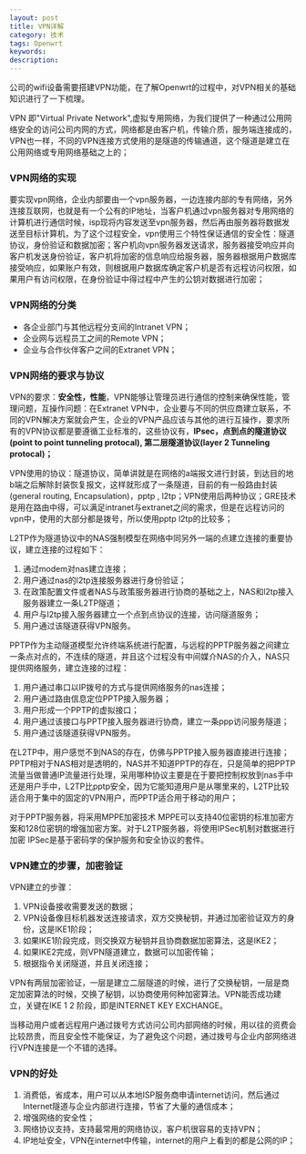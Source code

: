 ```yaml
---
layout: post
title: VPN详解
category: 技术
tags: Openwrt
keywords:
description:
---
```


公司的wifi设备需要搭建VPN功能，在了解Openwrt的过程中，对VPN相关的基础知识进行了一下梳理。

VPN 即"Virtual Private Network",虚拟专用网络，为我们提供了一种通过公用网络安全的访问公司内网的方式，网络都是由客户机，传输介质，服务端连接成的，VPN也一样，不同的VPN连接方式使用的是隧道的传输通道，这个隧道是建立在公用网络或专用网络基础之上的；

### VPN网络的实现

要实现vpn网络，企业内部要由一个vpn服务器，一边连接内部的专有网络，另外连接互联网，也就是有一个公有的IP地址，当客户机通过vpn服务器对专用网络的计算机进行通信时候，isp现将内容发送至vpn服务器，然后再由服务器将数据发送至目标计算机，为了这个过程安全，vpn使用三个特性保证通信的安全性：隧道协议，身份验证和数据加密；客户机向vpn服务器发送请求，服务器接受响应并向客户机发送身份验证，客户机将加密的信息响应给服务器，服务器根据用户数据库接受响应，如果账户有效，则根据用户数据库确定客户机是否有远程访问权限，如果用户有访问权限，在身份验证中得过程中产生的公钥对数据进行加密；

### VPN网络的分类

* 各企业部门与其他远程分支间的Intranet VPN；
* 企业网与远程员工之间的Remote VPN；
* 企业与合作伙伴客户之间的Extranet VPN；

### VPN网络的要求与协议

VPN的要求：__安全性，性能__，VPN能够让管理员进行通信的控制来确保性能，管理问题，互操作问题：在Extranet VPN中，企业要与不同的供应商建立联系，不同的VPN解决方案就会产生，企业的VPN产品应该与其他的进行互操作，要求所有的VPN协议都是要遵循工业标准的，这些协议有，__IPsec，点到点的隧道协议(point to point tunneling protocal), 第二层隧道协议(layer 2 Tunneling protocal)；__

VPN使用的协议：隧道协议，简单讲就是在网络的a端报文进行封装，到达目的地b端之后解除封装恢复报文，这样就形成了一条隧道，目前的有一般路由封装(general routing, Encapsulation)，pptp , l2tp；VPN使用后两种协议；GRE技术是用在路由中得，可以满足intranet与extranet之间的需求，但是在远程访问的vpn中，使用的大部分都是拨号，所以使用pptp l2tp的比较多；

L2TP作为隧道协议中的NAS强制模型在网络中同另外一端的点建立连接的重要协议，建立连接的过程如下：

1. 通过modem对nas建立连接；
2. 用户通过nas的l2tp连接服务器进行身份验证；
3. 在政策配置文件或者NAS与政策服务器进行协商的基础之上，NAS和l2tp接入服务器建立一条L2TP隧道；
4. 用户与l2tp接入服务器建立一个点到点协议的连接，访问隧道服务；
5. 用户通过该隧道获得VPN服务。


PPTP作为主动隧道模型允许终端系统进行配置，与远程的PPTP服务器之间建立一条点对点的，不连续的隧道，并且这个过程没有中间媒介NAS的介入，NAS只提供网络服务，建立连接的过程：

1. 用户通过串口以IP拨号的方式与提供网络服务的nas连接；
2. 用户通过路由信息定位PPTP接入服务器；
3. 用户形成一个PPTP的虚拟接口；
4. 用户通过该接口与PPTP接入服务器进行协商，建立一条ppp访问服务隧道；
5. 用户通过该隧道获得VPN服务。


在L2TP中，用户感觉不到NAS的存在，仿佛与PPTP接入服务器直接进行连接；PPTP相对于NAS相对是透明的，NAS并不知道PPTP的存在，只是简单的把PPTP流量当做普通IP流量进行处理，采用哪种协议主要是在于要把控制权放到nas手中还是用户手中，L2TP比pptp安全，因为它能知道用户是从哪里来的，L2TP比较适合用于集中的固定的VPN用户，而PPTP适合用于移动的用户；

对于PPTP服务器，将采用MPPE加密技术 MPPE可以支持40位密钥的标准加密方案和128位密钥的增强加密方案。对于L2TP服务器，将使用IPSec机制对数据进行加密 IPSec是基于密码学的保护服务和安全协议的套件。

### VPN建立的步骤，加密验证

VPN建立的步骤：

1. VPN设备接收需要发送的数据；
2. VPN设备像目标机器发送连接请求，双方交换秘钥，并通过加密验证双方的身份，这是IKE1阶段；
3. 如果IKE1阶段完成，则交换双方秘钥并且协商数据加密算法，这是IKE2；
4. 如果IKE2完成，则VPN隧道建立，数据可以加密传输；
5. 根据指令关闭隧道，并且关闭连接；

VPN有两层加密验证，一层是建立二层隧道的时候，进行了交换秘钥，一层是商定加密算法的时候，交换了秘钥，以协商使用何种加密算法。VPN能否成功建立，关键在IKE 1 2 阶段，即是INTERNET KEY EXCHANGE。

当移动用户或者远程用户通过拨号方式访问公司内部网络的时候，用以往的资费会比较昂贵，而且安全性不能保证，为了避免这个问题，通过拨号与企业内部网络进行VPN连接是一个不错的选择。

### VPN的好处

1. 消费低，省成本，用户可以从本地ISP服务商申请internet访问，然后通过Internet隧道与企业内部进行连接，节省了大量的通信成本；
2. 增强网络的安全性；
3. 网络协议支持，支持最常用的网络协议，客户机很容易的支持VPN；
4. IP地址安全，VPN在internet中传输，internet的用户上看到的都是公网的IP；



